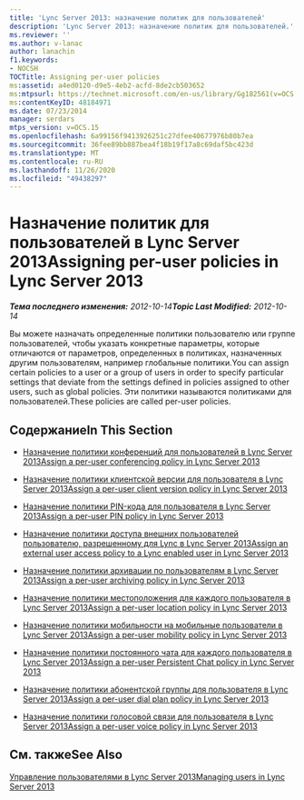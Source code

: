 ```yaml
---
title: 'Lync Server 2013: назначение политик для пользователей'
description: 'Lync Server 2013: назначение политик для пользователей.'
ms.reviewer: ''
ms.author: v-lanac
author: lanachin
f1.keywords:
- NOCSH
TOCTitle: Assigning per-user policies
ms:assetid: a4ed0120-d9e5-4eb2-acfd-8de2cb503652
ms:mtpsurl: https://technet.microsoft.com/en-us/library/Gg182561(v=OCS.15)
ms:contentKeyID: 48184971
ms.date: 07/23/2014
manager: serdars
mtps_version: v=OCS.15
ms.openlocfilehash: 6a99156f9413926251c27dfee40677976b80b7ea
ms.sourcegitcommit: 36fee89bb887bea4f18b19f17a8c69daf5bc423d
ms.translationtype: MT
ms.contentlocale: ru-RU
ms.lasthandoff: 11/26/2020
ms.locfileid: "49438297"
---
```

# <a name="assigning-per-user-policies-in-lync-server-2013"></a><span data-ttu-id="9385f-103">Назначение политик для пользователей в Lync Server 2013</span><span class="sxs-lookup"><span data-stu-id="9385f-103">Assigning per-user policies in Lync Server 2013</span></span>

<div data-xmlns="http://www.w3.org/1999/xhtml">

<div class="topic" data-xmlns="http://www.w3.org/1999/xhtml" data-msxsl="urn:schemas-microsoft-com:xslt" data-cs="https://msdn.microsoft.com/">

<div data-asp="https://msdn2.microsoft.com/asp">



</div>

<div id="mainSection">

<div id="mainBody"><span data-ttu-id="9385f-104">

<span> </span></span><span class="sxs-lookup"><span data-stu-id="9385f-104">

<span> </span></span></span>

<span data-ttu-id="9385f-105">_**Тема последнего изменения:** 2012-10-14_</span><span class="sxs-lookup"><span data-stu-id="9385f-105">_**Topic Last Modified:** 2012-10-14_</span></span>

<span data-ttu-id="9385f-106">Вы можете назначать определенные политики пользователю или группе пользователей, чтобы указать конкретные параметры, которые отличаются от параметров, определенных в политиках, назначенных другим пользователям, например глобальные политики.</span><span class="sxs-lookup"><span data-stu-id="9385f-106">You can assign certain policies to a user or a group of users in order to specify particular settings that deviate from the settings defined in policies assigned to other users, such as global policies.</span></span> <span data-ttu-id="9385f-107">Эти политики называются политиками для пользователей.</span><span class="sxs-lookup"><span data-stu-id="9385f-107">These policies are called per-user policies.</span></span>

<div>

## <a name="in-this-section"></a><span data-ttu-id="9385f-108">Содержание</span><span class="sxs-lookup"><span data-stu-id="9385f-108">In This Section</span></span>

  - [<span data-ttu-id="9385f-109">Назначение политики конференций для пользователей в Lync Server 2013</span><span class="sxs-lookup"><span data-stu-id="9385f-109">Assign a per-user conferencing policy in Lync Server 2013</span></span>](lync-server-2013-assign-a-per-user-conferencing-policy.md)

  - [<span data-ttu-id="9385f-110">Назначение политики клиентской версии для пользователя в Lync Server 2013</span><span class="sxs-lookup"><span data-stu-id="9385f-110">Assign a per-user client version policy in Lync Server 2013</span></span>](lync-server-2013-assign-a-per-user-client-version-policy.md)

  - [<span data-ttu-id="9385f-111">Назначение политики PIN-кода для пользователя в Lync Server 2013</span><span class="sxs-lookup"><span data-stu-id="9385f-111">Assign a per-user PIN policy in Lync Server 2013</span></span>](lync-server-2013-assign-a-per-user-pin-policy.md)

  - [<span data-ttu-id="9385f-112">Назначение политики доступа внешних пользователей пользователю, разрешенному для Lync в Lync Server 2013</span><span class="sxs-lookup"><span data-stu-id="9385f-112">Assign an external user access policy to a Lync enabled user in Lync Server 2013</span></span>](lync-server-2013-assign-an-external-user-access-policy-to-a-lync-enabled-user.md)

  - [<span data-ttu-id="9385f-113">Назначение политики архивации по пользователям в Lync Server 2013</span><span class="sxs-lookup"><span data-stu-id="9385f-113">Assign a per-user archiving policy in Lync Server 2013</span></span>](lync-server-2013-assign-a-per-user-archiving-policy.md)

  - [<span data-ttu-id="9385f-114">Назначение политики местоположения для каждого пользователя в Lync Server 2013</span><span class="sxs-lookup"><span data-stu-id="9385f-114">Assign a per-user location policy in Lync Server 2013</span></span>](lync-server-2013-assign-a-per-user-location-policy.md)

  - [<span data-ttu-id="9385f-115">Назначение политики мобильности на мобильные пользователи в Lync Server 2013</span><span class="sxs-lookup"><span data-stu-id="9385f-115">Assign a per-user mobility policy in Lync Server 2013</span></span>](lync-server-2013-assign-a-per-user-mobility-policy.md)

  - [<span data-ttu-id="9385f-116">Назначение политики постоянного чата для каждого пользователя в Lync Server 2013</span><span class="sxs-lookup"><span data-stu-id="9385f-116">Assign a per-user Persistent Chat policy in Lync Server 2013</span></span>](lync-server-2013-assign-a-per-user-persistent-chat-policy.md)

  - [<span data-ttu-id="9385f-117">Назначение политики абонентской группы для пользователя в Lync Server 2013</span><span class="sxs-lookup"><span data-stu-id="9385f-117">Assign a per-user dial plan policy in Lync Server 2013</span></span>](lync-server-2013-assign-a-per-user-dial-plan-policy.md)

  - [<span data-ttu-id="9385f-118">Назначение политики голосовой связи для пользователя в Lync Server 2013</span><span class="sxs-lookup"><span data-stu-id="9385f-118">Assign a per-user voice policy in Lync Server 2013</span></span>](lync-server-2013-assign-a-per-user-voice-policy.md)

</div>

<div>

## <a name="see-also"></a><span data-ttu-id="9385f-119">См. также</span><span class="sxs-lookup"><span data-stu-id="9385f-119">See Also</span></span>


[<span data-ttu-id="9385f-120">Управление пользователями в Lync Server 2013</span><span class="sxs-lookup"><span data-stu-id="9385f-120">Managing users in Lync Server 2013</span></span>](lync-server-2013-managing-users-in-lync-server.md)  
  

<span data-ttu-id="9385f-121"></div>

</div>

<span> </span>

</div>

</div>

</span><span class="sxs-lookup"><span data-stu-id="9385f-121"></div>

</div>

<span> </span>

</div>

</div>

</span></span></div>

